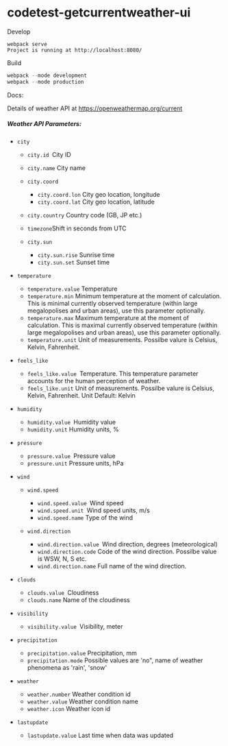 # codetest-getcurrentweather-ui

Develop

```
webpack serve
Project is running at http://localhost:8080/
```

Build
```scala
webpack --mode development
webpack --mode production
```



Docs:

Details of weather API at https://openweathermap.org/current

##### Weather API Parameters:

- ```
  city
  ```

  - `city.id `City ID

  - `city.name` City name

  - ```
    city.coord
    ```

    - `city.coord.lon` City geo location, longitude
    - `city.coord.lat` City geo location, latitude

  - `city.country` Country code (GB, JP etc.)

  - `timezone`Shift in seconds from UTC

  - ```
    city.sun
    ```

    - `city.sun.rise` Sunrise time
    - `city.sun.set` Sunset time

- ```
  temperature
  ```

  - `temperature.value` Temperature
  - `temperature.min` Minimum temperature at the moment of calculation. This is minimal currently observed temperature (within large megalopolises and urban areas), use this parameter optionally.
  - `temperature.max` Maximum temperature at the moment of calculation. This is maximal currently observed temperature (within large megalopolises and urban areas), use this parameter optionally.
  - `temperature.unit` Unit of measurements. Possilbe valure is Celsius, Kelvin, Fahrenheit.

- ```
  feels_like
  ```

  - `feels_like.value `Temperature. This temperature parameter accounts for the human perception of weather.
  - `feels_like.unit` Unit of measurements. Possilbe valure is Celsius, Kelvin, Fahrenheit. Unit Default: Kelvin

- ```
  humidity
  ```

  - `humidity.value `Humidity value
  - `humidity.unit` Humidity units, %

- ```
  pressure
  ```

  - `pressure.value `Pressure value
  - `pressure.unit` Pressure units, hPa

- ```
  wind
  ```

  - ```
    wind.speed
    ```

    - `wind.speed.value `Wind speed
    - `wind.speed.unit `Wind speed units, m/s
    - `wind.speed.name` Type of the wind

  - ```
    wind.direction
    ```

    - `wind.direction.value `Wind direction, degrees (meteorological)
    - `wind.direction.code` Code of the wind direction. Possilbe value is WSW, N, S etc.
    - `wind.direction.name` Full name of the wind direction.

- ```
  clouds
  ```

  - `clouds.value `Cloudiness
  - `clouds.name` Name of the cloudiness

- ```
  visibility
  ```

  - `visibility.value `Visibility, meter

- ```
  precipitation
  ```

  - `precipitation.value` Precipitation, mm
  - `precipitation.mode` Possible values are 'no", name of weather phenomena as 'rain', 'snow'

- ```
  weather
  ```

  - `weather.number` Weather condition id
  - `weather.value` Weather condition name
  - `weather.icon` Weather icon id

- ```
  lastupdate
  ```

  - `lastupdate.value` Last time when data was updated